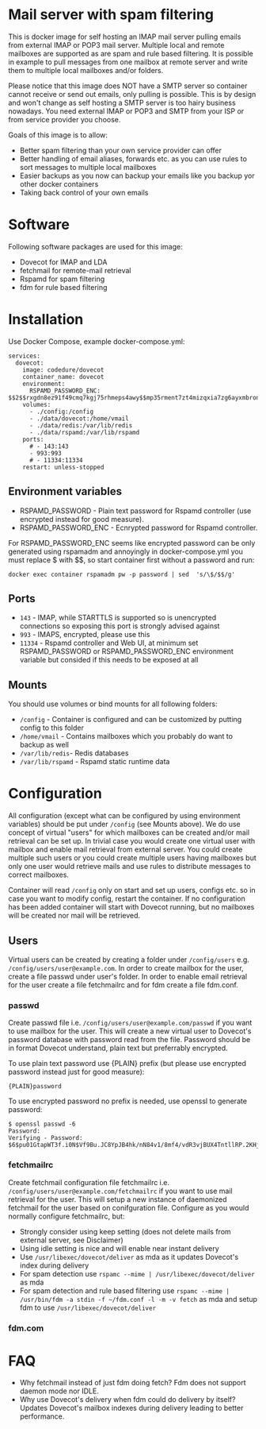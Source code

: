 # Mail server with spam filtering
This is docker image for self hosting an IMAP mail server pulling emails from external IMAP or POP3 mail server. Multiple local and remote mailboxes are supported as are spam and rule based filtering. It is possible in example to pull messages from one mailbox at remote server and write them to multiple local mailboxes and/or folders. 

Please notice that this image does NOT have a SMTP server so container cannot receive or send out emails, only pulling is possible. This is by design and won't change as self hosting a SMTP server is too hairy business nowadays. You need external IMAP or POP3 and SMTP from your ISP or from service provider you choose.

Goals of this image is to allow:
  - Better spam filtering than your own service provider can offer
  - Better handling of email aliases, forwards etc. as you can use rules to sort messages to multiple local mailboxes
  - Easier backups as you now can backup your emails like you backup yor other docker containers
  - Taking back control of your own emails

# Software
Following software packages are used for this image:
* Dovecot for IMAP and LDA
* fetchmail for remote-mail retrieval
* Rspamd for spam filtering  
* fdm for rule based filtering 

# Installation
Use Docker Compose, example docker-compose.yml:
```
services:
  dovecot:
    image: codedure/dovecot
    container_name: dovecot
    environment:
      RSPAMD_PASSWORD_ENC: $$2$$rxgdn8ez91f49cmq7kgj75rhmeps4awy$$mp35rment7zt4mizqxia7zg6ayxmbronhi1mrzhybudobczx3ery
    volumes:
      - ./config:/config
      - ./data/dovecot:/home/vmail
      - ./data/redis:/var/lib/redis
      - ./data/rspamd:/var/lib/rspamd
    ports:
      # - 143:143
      - 993:993
      # - 11334:11334
    restart: unless-stopped
```

## Environment variables
* RSPAMD_PASSWORD - Plain text password for Rspamd controller (use encrypted instead for good measure).
* RSPAMD_PASSWORD_ENC - Ecnrypted password for Rspamd controller.

For RSPAMD_PASSWORD_ENC seems like encrypted password can be only generated using rspamadm and annoyingly in docker-compose.yml you must replace $ with $$, so start container first without a password and run:
```
docker exec container rspamadm pw -p password | sed  's/\$/$$/g'
```


## Ports
* ```143``` - IMAP, while STARTTLS is supported so is unencrypted connections so exposing this port is strongly advised against 
* ```993``` - IMAPS, encrypted, please use this
* ```11334``` - Rspamd controller and Web UI, at minimum set RSPAMD_PASSWORD or RSPAMD_PASSWORD_ENC environment variable but consided if this needs to be exposed at all

## Mounts
You should use volumes or bind mounts for all following folders:
* ```/config``` - Container is configured and can be customized by putting config to this folder
* ```/home/vmail``` - Contains mailboxes which you probably do want to backup as well 
* ```/var/lib/redis```- Redis databases 
* ```/var/lib/rspamd``` - Rspamd static runtime data

# Configuration
All configuration (except what can be configured by using environment variables) should be put under ```/config``` (see Mounts above). We do use concept of virtual "users" for which mailboxes can be created and/or mail retrieval can be set up. In trivial case you would create one virtual user with mailbox and enable mail retrieval from external server. You could create multiple such users or you could create multiple users having mailboxes but only one user would retrieve mails and use rules to distribute messages to correct mailboxes. 

Container will read ```/config``` only on start and set up users, configs etc. so in case you want to modify config, restart the container. If no configuration has been added container will start with Dovecot running, but no mailboxes will be created nor mail will be retrieved.

## Users
Virtual users can be created by creating a folder under ```/config/users``` e.g. ```/config/users/user@example.com```. In order to create mailbox for the user, create a file passwd under user's folder. In order to enable email retrieval for the user create a file fetchmailrc and for fdm create a file fdm.conf. 

### passwd
Create passwd file i.e. ```/config/users/user@example.com/passwd``` if you want to use mailbox for the user. This will create a new virtual user to Dovecot's password database with password read from the file. Password should be in format Dovecot understand, plain text but preferrably encrypted.

To use plain text password use {PLAIN} prefix (but please use encrypted password instead just for good measure):
```
{PLAIN}password
```

To use encrypted password no prefix is needed, use openssl to generate password:

```
$ openssl passwd -6
Password:
Verifying - Password:
$6$pu01GtapWT3f.i0N$Vf9Bu.JC8YpJB4hk/nN84v1/8mf4/vdR3vjBUX4TntllRP.2KHjHtvmQcbP8QlbWwylAT/KGFWZ62YKcfHp.w.
```

### fetchmailrc
Create fetchmail configuration file fetchmailrc i.e. ```/config/users/user@example.com/fetchmailrc``` if you want to use mail retrieval for the user. This will setup a new instance of daemonized fetchmail for the user based on conifguration file. Configure as you would normally configure fetchmailrc, but:

* Strongly consider using keep setting (does not delete mails from external server, see Disclaimer)
* Using idle setting is nice and will enable near instant delivery
* Use ```/usr/libexec/dovecot/deliver``` as mda as it updates Dovecot's index during delivery
* For spam detection use ```rspamc --mime | /usr/libexec/dovecot/deliver``` as mda 
* For spam detection and rule based filtering use ```rspamc --mime | /usr/bin/fdm -a stdin -f ~/fdm.conf -l -m -v fetch``` as mda and setup fdm to use ```/usr/libexec/dovecot/deliver``` 

### fdm.com





# FAQ
* Why fetchmail instead of just fdm doing fetch? Fdm does not support daemon mode nor IDLE.
* Why use Dovecot's delivery when fdm could do delivery by itself? Updates Dovecot's mailbox indexes during delivery leading to better performance. 

